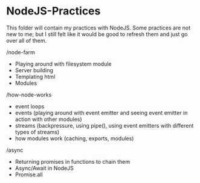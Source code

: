 # NodeJS-Practices

This folder will contain my practices with NodeJS. Some practices are not new to me; but I still felt like it would be good to refresh them and just go over all of them.

/node-farm

- Playing around with filesystem module
- Server building
- Templating html
- Modules

/how-node-works

- event loops
- events (playing around with event emitter and seeing event emitter in action with other modules)
- streams (backpressure, using pipe(), using event emitters with different types of streams)
- how modules work (caching, exports, modules)

/async

- Returning promises in functions to chain them
- Async/Await in NodeJS
- Promise.all
